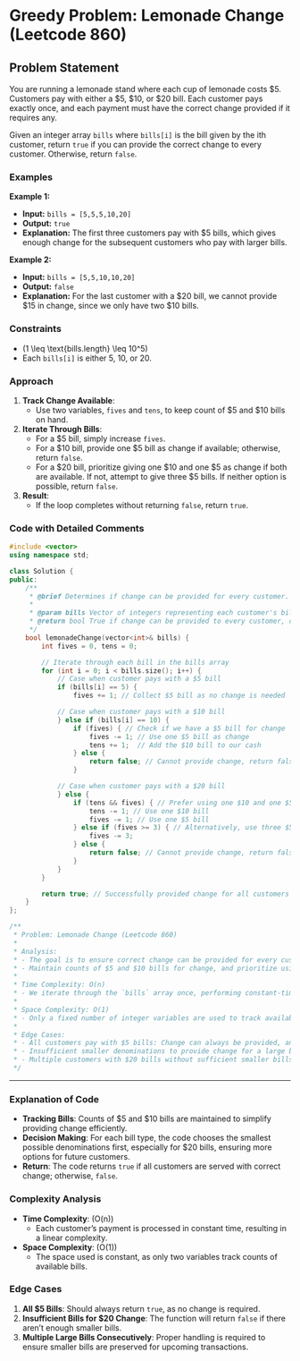 # Greedy Problem: Lemonade Change (Leetcode 860)

## Problem Statement

You are running a lemonade stand where each cup of lemonade costs $5. Customers pay with either a $5, $10, or $20 bill. Each customer pays exactly once, and each payment must have the correct change provided if it requires any.

Given an integer array `bills` where `bills[i]` is the bill given by the ith customer, return `true` if you can provide the correct change to every customer. Otherwise, return `false`.

### Examples

**Example 1:**

- **Input:** `bills = [5,5,5,10,20]`
- **Output:** `true`
- **Explanation:** The first three customers pay with $5 bills, which gives enough change for the subsequent customers who pay with larger bills.

**Example 2:**

- **Input:** `bills = [5,5,10,10,20]`
- **Output:** `false`
- **Explanation:** For the last customer with a $20 bill, we cannot provide $15 in change, since we only have two $10 bills.

### Constraints

- \(1 \leq \text{bills.length} \leq 10^5\)
- Each `bills[i]` is either 5, 10, or 20.

### Approach

1. **Track Change Available**:
   - Use two variables, `fives` and `tens`, to keep count of $5 and $10 bills on hand.
2. **Iterate Through Bills**:
   - For a $5 bill, simply increase `fives`.
   - For a $10 bill, provide one $5 bill as change if available; otherwise, return `false`.
   - For a $20 bill, prioritize giving one $10 and one $5 as change if both are available. If not, attempt to give three $5 bills. If neither option is possible, return `false`.
3. **Result**:
   - If the loop completes without returning `false`, return `true`.

### Code with Detailed Comments

```cpp
#include <vector>
using namespace std;

class Solution {
public:
    /**
     * @brief Determines if change can be provided for every customer.
     *
     * @param bills Vector of integers representing each customer's bill.
     * @return bool True if change can be provided to every customer, otherwise false.
     */
    bool lemonadeChange(vector<int>& bills) {
        int fives = 0, tens = 0;

        // Iterate through each bill in the bills array
        for (int i = 0; i < bills.size(); i++) {
            // Case when customer pays with a $5 bill
            if (bills[i] == 5) {
                fives += 1; // Collect $5 bill as no change is needed

            // Case when customer pays with a $10 bill
            } else if (bills[i] == 10) {
                if (fives) { // Check if we have a $5 bill for change
                    fives -= 1; // Use one $5 bill as change
                    tens += 1;  // Add the $10 bill to our cash
                } else {
                    return false; // Cannot provide change, return false
                }

            // Case when customer pays with a $20 bill
            } else {
                if (tens && fives) { // Prefer using one $10 and one $5 for $15 change
                    tens -= 1; // Use one $10 bill
                    fives -= 1; // Use one $5 bill
                } else if (fives >= 3) { // Alternatively, use three $5 bills for change
                    fives -= 3;
                } else {
                    return false; // Cannot provide change, return false
                }
            }
        }

        return true; // Successfully provided change for all customers
    }
};

/**
 * Problem: Lemonade Change (Leetcode 860)
 *
 * Analysis:
 * - The goal is to ensure correct change can be provided for every customer.
 * - Maintain counts of $5 and $10 bills for change, and prioritize using higher denominations when possible to preserve smaller bills for future transactions.
 *
 * Time Complexity: O(n)
 * - We iterate through the `bills` array once, performing constant-time operations per customer.
 *
 * Space Complexity: O(1)
 * - Only a fixed number of integer variables are used to track available bills, regardless of the input size.
 *
 * Edge Cases:
 * - All customers pay with $5 bills: Change can always be provided, and the function should return `true`.
 * - Insufficient smaller denominations to provide change for a large bill, e.g., only having $10 bills for a $20 bill's change.
 * - Multiple customers with $20 bills without sufficient smaller bills for change.
 */
```

---

### Explanation of Code

- **Tracking Bills**: Counts of $5 and $10 bills are maintained to simplify providing change efficiently.
- **Decision Making**: For each bill type, the code chooses the smallest possible denominations first, especially for $20 bills, ensuring more options for future customers.
- **Return**: The code returns `true` if all customers are served with correct change; otherwise, `false`.

### Complexity Analysis

- **Time Complexity**: \(O(n)\)
  - Each customer’s payment is processed in constant time, resulting in a linear complexity.
- **Space Complexity**: \(O(1)\)
  - The space used is constant, as only two variables track counts of available bills.

### Edge Cases

1. **All $5 Bills**: Should always return `true`, as no change is required.
2. **Insufficient Bills for $20 Change**: The function will return `false` if there aren’t enough smaller bills.
3. **Multiple Large Bills Consecutively**: Proper handling is required to ensure smaller bills are preserved for upcoming transactions.
